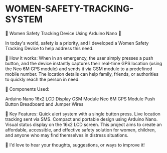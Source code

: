 # WOMEN-SAFETY-TRACKING-SYSTEM

🚨 Women Safety Tracking Device Using Arduino Nano 🚨

In today's world, safety is a priority, and I developed a Women Safety Tracking Device to help address this need.

🔹 How it works:
When in an emergency, the user simply presses a push button, and the device instantly captures their real-time GPS location (using the Neo 6M GPS module) and sends it via GSM module to a predefined mobile number.
The location details can help family, friends, or authorities to quickly reach the person in need.

🔹 Components Used:

Arduino Nano
16x2 LCD Display
GSM Module
Neo 6M GPS Module
Push Button
Breadboard and Jumper Wires

🔹 Key Features:
Quick alert system with a single button press.
Live location tracking sent via SMS.
Compact and portable design using Arduino Nano.
Visual status display on the 16x2 LCD screen.
This project aims to create an affordable, accessible, and effective safety solution for women, children, and anyone who may find themselves in distress situations.

💬 I'd love to hear your thoughts, suggestions, or ways to improve it!
